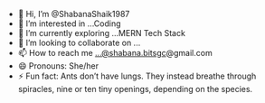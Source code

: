 - 👋 Hi, I’m @ShabanaShaik1987
- 👀 I’m interested in ...Coding 
- 🌱 I’m currently exploring ...MERN Tech Stack
- 💞️ I’m looking to collaborate on ...
- 📫 How to reach me ...@shabana.bitsgc@gmail.com
- 😄 Pronouns: She/her
- ⚡ Fun fact: Ants don’t have lungs. They instead breathe through spiracles, nine or ten tiny openings, depending on the species.

<!---
ShabanaShaik1987/ShabanaShaik1987 is a ✨ special ✨ repository because its `README.md` (this file) appears on your GitHub profile.
You can click the Preview link to take a look at your changes.
--->

